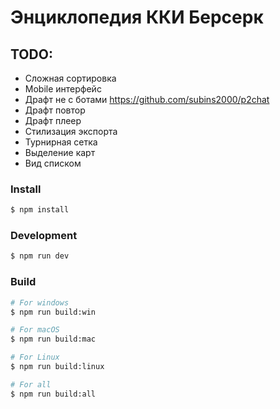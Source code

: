 # Энциклопедия ККИ Берсерк

## TODO:

- Сложная сортировка
- Mobile интерфейс
- Драфт не с ботами https://github.com/subins2000/p2chat
- Драфт повтор
- Драфт плеер
- Стилизация экспорта
- Турнирная сетка
- Выделение карт
- Вид списком

### Install

```bash
$ npm install
```

### Development

```bash
$ npm run dev
```

### Build

```bash
# For windows
$ npm run build:win

# For macOS
$ npm run build:mac

# For Linux
$ npm run build:linux

# For all
$ npm run build:all
```
